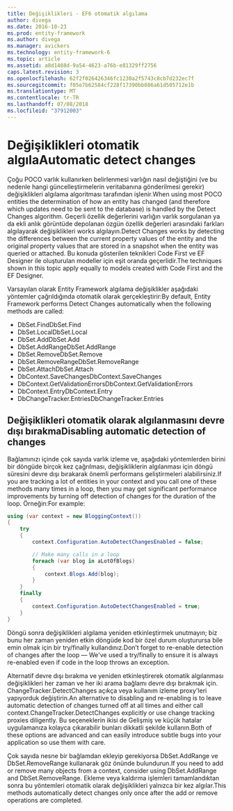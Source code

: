 ```yaml
---
title: Değişiklikleri - EF6 otomatik algılama
author: divega
ms.date: 2016-10-23
ms.prod: entity-framework
ms.author: divega
ms.manager: avickers
ms.technology: entity-framework-6
ms.topic: article
ms.assetid: a8d1488d-9a54-4623-a76b-e81329ff2756
caps.latest.revision: 3
ms.openlocfilehash: 62f2f026426346fc1230a2f5743c8cb7d232ec7f
ms.sourcegitcommit: f05e7b62584cf228f17390bb086a61d505712e1b
ms.translationtype: MT
ms.contentlocale: tr-TR
ms.lasthandoff: 07/08/2018
ms.locfileid: "37912003"
---
```

# <a name="automatic-detect-changes"></a><span data-ttu-id="b2f77-102">Değişiklikleri otomatik algıla</span><span class="sxs-lookup"><span data-stu-id="b2f77-102">Automatic detect changes</span></span>
<span data-ttu-id="b2f77-103">Çoğu POCO varlık kullanırken belirlenmesi varlığın nasıl değiştiğini (ve bu nedenle hangi güncelleştirmelerin veritabanına gönderilmesi gerekir) değişiklikleri algılama algoritması tarafından işlenir.</span><span class="sxs-lookup"><span data-stu-id="b2f77-103">When using most POCO entities the determination of how an entity has changed (and therefore which updates need to be sent to the database) is handled by the Detect Changes algorithm.</span></span> <span data-ttu-id="b2f77-104">Geçerli özellik değerlerini varlığın varlık sorgulanan ya da ekli anlık görüntüde depolanan özgün özellik değerleri arasındaki farkları algılayarak değişiklikleri works algılayın.</span><span class="sxs-lookup"><span data-stu-id="b2f77-104">Detect Changes works by detecting the differences between the current property values of the entity and the original property values that are stored in a snapshot when the entity was queried or attached.</span></span> <span data-ttu-id="b2f77-105">Bu konuda gösterilen teknikleri Code First ve EF Designer ile oluşturulan modeller için eşit oranda geçerlidir.</span><span class="sxs-lookup"><span data-stu-id="b2f77-105">The techniques shown in this topic apply equally to models created with Code First and the EF Designer.</span></span>  

<span data-ttu-id="b2f77-106">Varsayılan olarak Entity Framework algılama değişiklikler aşağıdaki yöntemler çağrıldığında otomatik olarak gerçekleştirir:</span><span class="sxs-lookup"><span data-stu-id="b2f77-106">By default, Entity Framework performs Detect Changes automatically when the following methods are called:</span></span>  

- <span data-ttu-id="b2f77-107">DbSet.Find</span><span class="sxs-lookup"><span data-stu-id="b2f77-107">DbSet.Find</span></span>  
- <span data-ttu-id="b2f77-108">DbSet.Local</span><span class="sxs-lookup"><span data-stu-id="b2f77-108">DbSet.Local</span></span>  
- <span data-ttu-id="b2f77-109">DbSet.Add</span><span class="sxs-lookup"><span data-stu-id="b2f77-109">DbSet.Add</span></span>  
- <span data-ttu-id="b2f77-110">DbSet.AddRange</span><span class="sxs-lookup"><span data-stu-id="b2f77-110">DbSet.AddRange</span></span>
- <span data-ttu-id="b2f77-111">DbSet.Remove</span><span class="sxs-lookup"><span data-stu-id="b2f77-111">DbSet.Remove</span></span>  
- <span data-ttu-id="b2f77-112">DbSet.RemoveRange</span><span class="sxs-lookup"><span data-stu-id="b2f77-112">DbSet.RemoveRange</span></span>
- <span data-ttu-id="b2f77-113">DbSet.Attach</span><span class="sxs-lookup"><span data-stu-id="b2f77-113">DbSet.Attach</span></span>  
- <span data-ttu-id="b2f77-114">DbContext.SaveChanges</span><span class="sxs-lookup"><span data-stu-id="b2f77-114">DbContext.SaveChanges</span></span>  
- <span data-ttu-id="b2f77-115">DbContext.GetValidationErrors</span><span class="sxs-lookup"><span data-stu-id="b2f77-115">DbContext.GetValidationErrors</span></span>  
- <span data-ttu-id="b2f77-116">DbContext.Entry</span><span class="sxs-lookup"><span data-stu-id="b2f77-116">DbContext.Entry</span></span>  
- <span data-ttu-id="b2f77-117">DbChangeTracker.Entries</span><span class="sxs-lookup"><span data-stu-id="b2f77-117">DbChangeTracker.Entries</span></span>  

## <a name="disabling-automatic-detection-of-changes"></a><span data-ttu-id="b2f77-118">Değişiklikleri otomatik olarak algılanmasını devre dışı bırakma</span><span class="sxs-lookup"><span data-stu-id="b2f77-118">Disabling automatic detection of changes</span></span>  

<span data-ttu-id="b2f77-119">Bağlamınızı içinde çok sayıda varlık izleme ve, aşağıdaki yöntemlerden birini bir döngüde birçok kez çağrılması, değişikliklerin algılanması için döngü süresini devre dışı bırakarak önemli performans geliştirmeleri alabilirsiniz.</span><span class="sxs-lookup"><span data-stu-id="b2f77-119">If you are tracking a lot of entities in your context and you call one of these methods many times in a loop, then you may get significant performance improvements by turning off detection of changes for the duration of the loop.</span></span> <span data-ttu-id="b2f77-120">Örneğin:</span><span class="sxs-lookup"><span data-stu-id="b2f77-120">For example:</span></span>  

``` csharp
using (var context = new BloggingContext())
{
    try
    {
        context.Configuration.AutoDetectChangesEnabled = false;

        // Make many calls in a loop
        foreach (var blog in aLotOfBlogs)
        {
            context.Blogs.Add(blog);
        }
    }
    finally
    {
        context.Configuration.AutoDetectChangesEnabled = true;
    }
}
```  

<span data-ttu-id="b2f77-121">Döngü sonra değişiklikleri algılama yeniden etkinleştirmek unutmayın; biz bunu her zaman yeniden etkin döngüde kod bir özel durum oluşturursa bile emin olmak için bir try/finally kullandınız.</span><span class="sxs-lookup"><span data-stu-id="b2f77-121">Don’t forget to re-enable detection of changes after the loop — We've used a try/finally to ensure it is always re-enabled even if code in the loop throws an exception.</span></span>  

<span data-ttu-id="b2f77-122">Alternatif devre dışı bırakma ve yeniden etkinleştirerek otomatik algılanması değişiklikleri her zaman ve her iki arama bağlamı devre dışı bırakmak için. ChangeTracker.DetectChanges açıkça veya kullanım izleme proxy'leri yapıyorduk değiştirin.</span><span class="sxs-lookup"><span data-stu-id="b2f77-122">An alternative to disabling and re-enabling is to leave automatic detection of changes turned off at all times and either call context.ChangeTracker.DetectChanges explicitly or use change tracking proxies diligently.</span></span> <span data-ttu-id="b2f77-123">Bu seçeneklerin ikisi de Gelişmiş ve küçük hatalar uygulamanıza kolayca çıkarabilir bunları dikkatli şekilde kullanın.</span><span class="sxs-lookup"><span data-stu-id="b2f77-123">Both of these options are advanced and can easily introduce subtle bugs into your application so use them with care.</span></span>  

<span data-ttu-id="b2f77-124">Çok sayıda nesne bir bağlamdan ekleyip gerekiyorsa DbSet.AddRange ve DbSet.RemoveRange kullanarak göz önünde bulundurun.</span><span class="sxs-lookup"><span data-stu-id="b2f77-124">If you need to add or remove many objects from a context, consider using DbSet.AddRange and DbSet.RemoveRange.</span></span> <span data-ttu-id="b2f77-125">Ekleme veya kaldırma işlemleri tamamlandıktan sonra bu yöntemleri otomatik olarak değişiklikleri yalnızca bir kez algılar.</span><span class="sxs-lookup"><span data-stu-id="b2f77-125">This methods automatically detect changes only once after the add or remove operations are completed.</span></span> 
